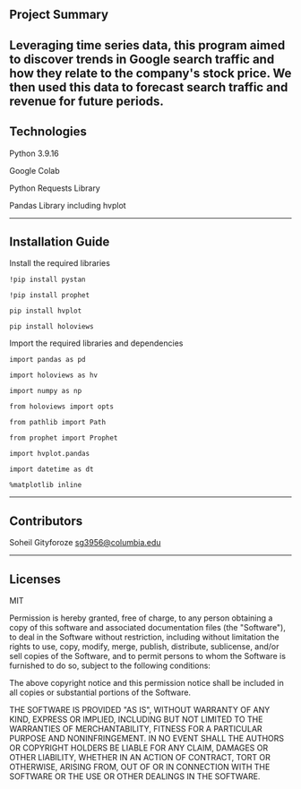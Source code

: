 
## Project Summary 

Leveraging time series data, this program aimed to discover trends in Google search traffic and how they relate to the company's stock price. We then used this data to forecast search traffic and revenue for future periods.
---

## Technologies

Python 3.9.16

Google Colab

Python Requests Library

Pandas Library including hvplot


---


## Installation Guide


 Install the required libraries

`!pip install pystan`

`!pip install prophet`

`pip install hvplot`

`pip install holoviews`


  
 Import the required libraries and dependencies
 
 

`import pandas as pd`

`import holoviews as hv`

`import numpy as np`

`from holoviews import opts`

`from pathlib import Path`

`from prophet import Prophet`

`import hvplot.pandas`

`import datetime as dt`

`%matplotlib inline`


---


## Contributors

Soheil Gityforoze
sg3956@columbia.edu

---

## Licenses

MIT

Permission is hereby granted, free of charge, to any person obtaining a copy of this software and associated documentation files (the "Software"), to deal in the Software without restriction, including without limitation the rights to use, copy, modify, merge, publish, distribute, sublicense, and/or sell copies of the Software, and to permit persons to whom the Software is furnished to do so, subject to the following conditions:

The above copyright notice and this permission notice shall be included in all copies or substantial portions of the Software.

THE SOFTWARE IS PROVIDED "AS IS", WITHOUT WARRANTY OF ANY KIND, EXPRESS OR IMPLIED, INCLUDING BUT NOT LIMITED TO THE WARRANTIES OF MERCHANTABILITY, FITNESS FOR A PARTICULAR PURPOSE AND NONINFRINGEMENT. IN NO EVENT SHALL THE AUTHORS OR COPYRIGHT HOLDERS BE LIABLE FOR ANY CLAIM, DAMAGES OR OTHER LIABILITY, WHETHER IN AN ACTION OF CONTRACT, TORT OR OTHERWISE, ARISING FROM, OUT OF OR IN CONNECTION WITH THE SOFTWARE OR THE USE OR OTHER DEALINGS IN THE SOFTWARE.

